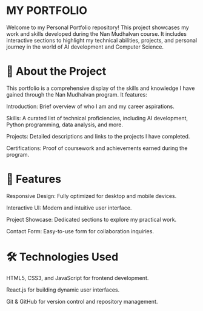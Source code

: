 # MY PORTFOLIO
Welcome to my Personal Portfolio repository! This project showcases my work and skills developed during the Nan Mudhalvan course. It includes interactive sections to highlight my technical abilities, projects, and personal journey in the world of AI development and Computer Science.

# 🚀 About the Project

This portfolio is a comprehensive display of the skills and knowledge I have gained through the Nan Mudhalvan program. It features:

Introduction: Brief overview of who I am and my career aspirations.

Skills: A curated list of technical proficiencies, including AI development, Python programming, data analysis, and more.

Projects: Detailed descriptions and links to the projects I have completed.

Certifications: Proof of coursework and achievements earned during the program.

# 📌 Features

Responsive Design: Fully optimized for desktop and mobile devices.

Interactive UI: Modern and intuitive user interface.

Project Showcase: Dedicated sections to explore my practical work.

Contact Form: Easy-to-use form for collaboration inquiries.

# 🛠️ Technologies Used

HTML5, CSS3, and JavaScript for frontend development.

React.js for building dynamic user interfaces.

Git & GitHub for version control and repository management.

